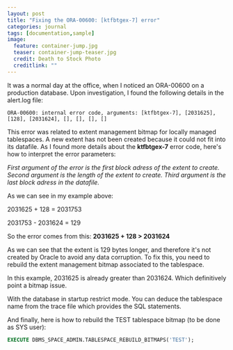 ```yaml
---
layout: post
title: "Fixing the ORA-00600: [ktfbtgex-7] error"
categories: journal
tags: [documentation,sample]
image:
  feature: container-jump.jpg
  teaser: container-jump-teaser.jpg
  credit: Death to Stock Photo
  creditlink: ""
---
```

It was a normal day at the office, when I noticed an ORA-00600 on a production database. Upon investigation, I found the following details in the alert.log file:

```
ORA-00600: internal error code, arguments: [ktfbtgex-7], [2031625], [128], [2031624], [], [], [], []
```

This error was related to extent management bitmap for locally managed tablespaces. A new extent has not been created because it could not fit into its datafile. As I found more details about the **ktfbtgex-7** error code, here's how to interpret the error parameters:

*First argument of the error is the first block adress of the extent to create.
Second argument is the length of the extent to create.
Third argument is the last block adress in the datafile.*

As we can see in my example above:

2031625 + 128 = 2031753

2031753 - 2031624 = 129

So the error comes from this: **2031625 + 128 > 2031624**

As we can see that the extent is 129 bytes longer, and therefore it's not created by Oracle to avoid any data corruption. To fix this, you need to rebuild the extent management bitmap associated to the tablespace.

In this example, 2031625 is already greater than 2031624. Which definitively point a bitmap issue.

With the database in startup restrict mode. You can deduce the tablespace name from the trace file which provides the SQL statements.

And finally, here is how to rebuild the TEST tablespace bitmap (to be done as SYS user):

``` SQL
EXECUTE DBMS_SPACE_ADMIN.TABLESPACE_REBUILD_BITMAPS('TEST');
```
